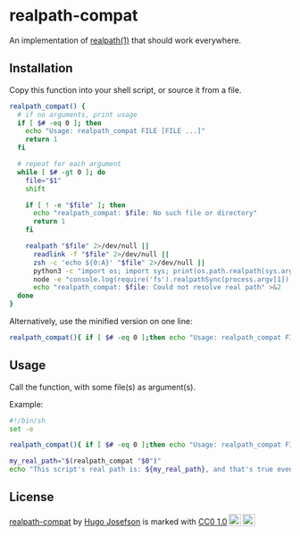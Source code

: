 # realpath-compat

An implementation of [realpath(1)](https://linux.die.net/man/1/realpath) that
should work everywhere.

## Installation

Copy this function into your shell script, or source it from a file.

```sh
realpath_compat() {
  # if no arguments, print usage
  if [ $# -eq 0 ]; then
    echo "Usage: realpath_compat FILE [FILE ...]"
    return 1
  fi

  # repeat for each argument
  while [ $# -gt 0 ]; do
    file="$1"
    shift

    if [ ! -e "$file" ]; then
      echo "realpath_compat: $file: No such file or directory"
      return 1
    fi

    realpath "$file" 2>/dev/null ||
      readlink -f "$file" 2>/dev/null ||
      zsh -c 'echo ${0:A}' "$file" 2>/dev/null ||
      python3 -c "import os; import sys; print(os.path.realpath(sys.argv[1]))" "$file" 2>/dev/null ||
      node -e "console.log(require('fs').realpathSync(process.argv[1]))" "$file" 2>/dev/null ||
      echo "realpath_compat: $file: Could not resolve real path" >&2
  done
}
```

Alternatively, use the minified version on one line:

```sh
realpath_compat(){ if [ $# -eq 0 ];then echo "Usage: realpath_compat FILE [FILE ...]">&2;return 1;fi;while [ $# -gt 0 ];do file="$1";shift;if ! [ -e "$file" ];then echo "realpath_compat: $file: No such file or directory">&2;return 1;fi;realpath "$file" 2>/dev/null||readlink -f "$file" 2>/dev/null||zsh -c 'echo ${0:A}' "$file" 2>/dev/null||python3 -c "import os; import sys; print(os.path.realpath(sys.argv[1]))" "$file" 2>/dev/null||node -e "console.log(require('fs').realpathSync(process.argv[1]))" "$file" 2>/dev/null||echo "realpath_compat: $file: Could not resolve real path">&2;done;}
```

## Usage

Call the function, with some file(s) as argument(s).

Example:

```sh
#!/bin/sh
set -e

realpath_compat(){ if [ $# -eq 0 ];then echo "Usage: realpath_compat FILE [FILE ...]">&2;return 1;fi;while [ $# -gt 0 ];do file="$1";shift;if ! [ -e "$file" ];then echo "realpath_compat: $file: No such file or directory">&2;return 1;fi;realpath "$file" 2>/dev/null||readlink -f "$file" 2>/dev/null||zsh -c 'echo ${0:A}' "$file" 2>/dev/null||python3 -c "import os; import sys; print(os.path.realpath(sys.argv[1]))" "$file" 2>/dev/null||node -e "console.log(require('fs').realpathSync(process.argv[1]))" "$file" 2>/dev/null||echo "realpath_compat: $file: Could not resolve real path">&2;done;}

my_real_path="$(realpath_compat "$0")"
echo "This script's real path is: ${my_real_path}, and that's true even if you call it via a symlink."
```

## License

<p xmlns:cc="http://creativecommons.org/ns#" xmlns:dct="http://purl.org/dc/terms/"><a property="dct:title" rel="cc:attributionURL" href="https://github.com/hugojosefson/realpath-compat">realpath-compat</a> by <a rel="cc:attributionURL dct:creator" property="cc:attributionName" href="https://www.hugojosefson.com/">Hugo Josefson</a> is marked with <a href="http://creativecommons.org/publicdomain/zero/1.0?ref=chooser-v1" target="_blank" rel="license noopener noreferrer" style="display:inline-block;">CC0 1.0<img style="height:22px!important;margin-left:3px;vertical-align:text-bottom;" src="https://mirrors.creativecommons.org/presskit/icons/cc.svg?ref=chooser-v1"><img style="height:22px!important;margin-left:3px;vertical-align:text-bottom;" src="https://mirrors.creativecommons.org/presskit/icons/zero.svg?ref=chooser-v1"></a></p>
